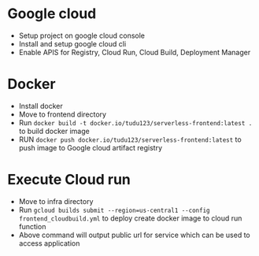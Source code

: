 # Google cloud

- Setup project on google cloud console
- Install and setup google cloud cli
- Enable APIS for Registry, Cloud Run, Cloud Build, Deployment Manager

# Docker
- Install docker
- Move to frontend directory
- Run `docker build -t docker.io/tudu123/serverless-frontend:latest .` to build docker image
- RUN `docker push docker.io/tudu123/serverless-frontend:latest` to push image to Google cloud artifact registry

# Execute Cloud run
- Move to infra directory
- Run `gcloud builds submit --region=us-central1 --config frontend_cloudbuild.yml` to deploy create docker image to cloud run function
- Above command will output public url for service which can be used to access application